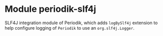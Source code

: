 # Module periodik-slf4j

SLF4J integration module of Periodik, which adds `logBySlf4j` extension to help configure logging of `Periodik` to use an `org.slf4j.Logger`.
